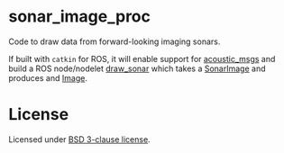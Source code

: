 # sonar_image_proc

Code to draw data from forward-looking imaging sonars.

If built with `catkin` for ROS, it will enable support for [acoustic_msgs](https://github.com/apl-ocean-engineering/hydrographic_msgs/tree/main/acoustic_msgs) and build a ROS node/nodelet [draw_sonar](https://github.com/apl-ocean-engineering/libdraw_sonar/tree/master/src_ros) which takes a [SonarImage](https://github.com/apl-ocean-engineering/hydrographic_msgs/blob/main/acoustic_msgs/msg/SonarImage.msg) and produces and [Image](https://docs.ros.org/en/melodic/api/sensor_msgs/html/msg/Image.html).

# License

Licensed under [BSD 3-clause license](LICENSE).
